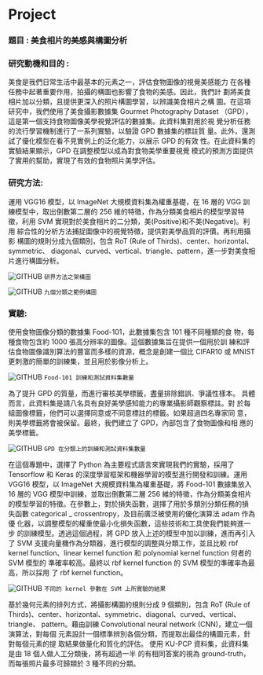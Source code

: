 # Project
### 題目 : 美食相片的美感與構圖分析

### 研究動機和目的 :
美食是我們日常生活中最基本的元素之一，評估食物圖像的視覺美感能力
在各種任務中起著重要作用，拍攝的構圖也影響了食物的美感。因此，我們計
劃將美食相片加以分類，且提供更深入的照片構圖學習，以辨識美食相片之構
圖。在這項研究中，我們使用了美食攝影數據集 Gourmet Photography Dataset
（GPD），這是第一個支持食物圖像美學視覺評估的數據集。此資料集對用於視
覺分析任務的流行學習機制進行了一系列實驗，以驗證 GPD 數據集的標註質
量。此外，還測試了優化模型在看不見實例上的泛化能力，以展示 GPD 的有效
性。在此資料集的實驗結果顯示，GPD 在調整模型以成為對食物美學重要視覺
模式的預測方面提供了實用的幫助，實現了有效的食物照片美學評估。

### 研究方法:
運用 VGG16 模型，以 ImageNet 大規模資料集為權重基礎，在 16 層的 VGG
訓練模型中，取出倒數第二層的 256 維的特徵，作為分類美食相片的模型學習特
徵，利用 SVM 實現對於美食相片的二分類，美(Positive)和不美(Negative)。利用
綜合性的分析方法捕捉圖像中的視覺特徵，提供對美學品質的評價。再利用攝影
構圖的規則分成九個類別，包含 RoT (Rule of Thirds)、center、horizontal、symmetric、
diagonal、curved、vertical、triangle、pattern，進一步對美食相片進行構圖分析。

![GITHUB](https://github.com/xuxinyun-cc/Project_beauty-and-composition-analysis-of-food-photos/blob/main/%E6%9E%B6%E6%A7%8B%E5%9C%96.png)
`研界方法之架構圖`

![GITHUB](https://github.com/xuxinyun-cc/Project_beauty-and-composition-analysis-of-food-photos/blob/main/%E4%B9%9D%E5%80%8B%E5%88%86%E9%A1%9E%E4%B9%8B%E7%AF%84%E4%BE%8B%E6%A7%8B%E5%9C%96.png)
`九個分類之範例構圖`

### 實驗:
使用食物圖像分類的數據集 Food-101，此數據集包含 101 種不同種類的食
物，每種食物包含約 1000 張高分辨率的圖像。這個數據集旨在提供一個用於訓
練和評估食物圖像識別算法的豐富而多樣的資源，概念是創建一個比 CIFAR10
或 MNIST 更刺激的簡單的訓練集，並且用於影像分析上。

![GITHUB](https://github.com/xuxinyun-cc/Project_beauty-and-composition-analysis-of-food-photos/blob/main/food101_percent.png)
`Food-101 訓練和測試資料集數量`

為了提升 GPD 的質量，而進行審核美學標籤，盡量排除錯誤、爭議性樣本。
具體而言，此資料集是請八名具有良好美學感知能力的專業攝影師觀察標註。對
於每組圖像標籤，他們可以選擇同意或不同意標註的標籤。如果超過四名專家同
意，則美學標籤將會被保留。最終，我們建立了 GPD，內部包含了食物圖像和相
應的美學標籤。

![GITHUB](https://github.com/xuxinyun-cc/Project_beauty-and-composition-analysis-of-food-photos/blob/main/gpd_percent.png)
`GPD 在分類上的訓練和測試資料集數量`

在這個專題中，選擇了 Python 為主要程式語言來實現我們的實驗，採用了
Tensorflow 和 Keras 的深度學習框架和機器學習的模型進行開發和訓練。運用
VGG16 模型，以 ImageNet 大規模資料集為權重基礎，將 Food-101 數據集放入
16 層的 VGG 模型中訓練，並取出倒數第二層 256 維的特徵，作為分類美食相片
的模型學習的特徵。在參數上，對於損失函數，選擇了用於多類別分類任務的損
失函數 categorical _ crossentropy，及目前廣泛被使用的優化演算法 adam 作為優
化器，以調整模型的權重使最小化損失函數，這些技術和工具使我們能夠進一步
的訓練模型。透過這個過程，將 GPD 放入上述的模型中加以訓練，進而再引入
了 SVM 支援向量機作為分類器，進行模型的調整與分類工作，並且比較 rbf kernel 
function、linear kernel function 和 polynomial kernel function 何者的 SVM 模型的
準確率較高。最終以 rbf kernel function 的 SVM 模型的準確率為最高，所以採用
了 rbf kernel function。

![GITHUB](https://github.com/xuxinyun-cc/Project_beauty-and-composition-analysis-of-food-photos/blob/main/svm_accuracy.png)
`不同的 kernel 參數在 SVM 上所實驗的結果`

基於幾何元素的排列方式，將攝影構圖的規則分成 9 個類別，包含 RoT (Rule 
of Thirds)、center、horizontal、symmetric、diagonal、curved、vertical、triangle、
pattern。藉由訓練 Convolutional neural network (CNN)，建立一個演算法，對每個
元素設計一個標準辨別各個分類，而提取出最佳的構圖元素，針對每個元素的提
取結果做量化和質化的評估。
使用 KU-PCP 資料集，此資料集是由 18 個人做人工分類後，將有超過一半
的有相同答案的視為 ground-truth，而每張照片最多可歸類於 3 種不同的分類。


